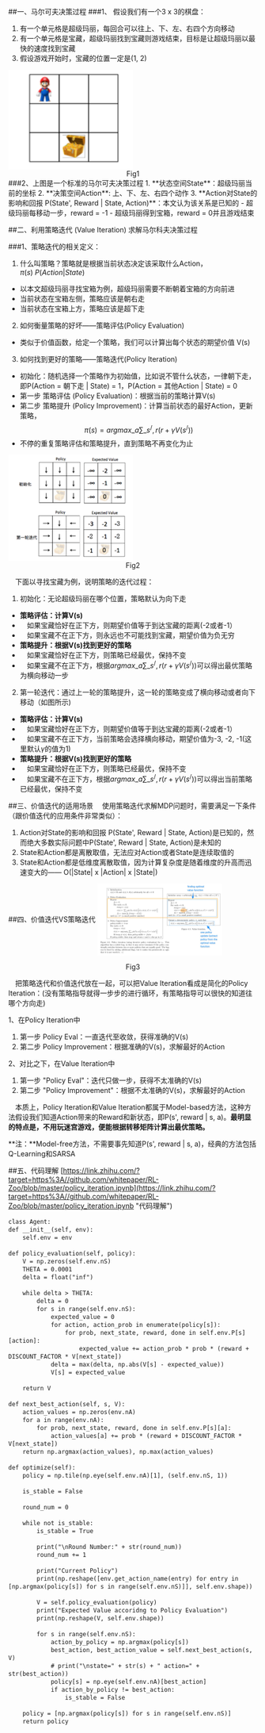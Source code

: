 <head>
<script type="text/x-mathjax-config">
  MathJax.Hub.Config({tex2jax: {inlineMath: [['$','$'], ['\\(','\\)']]}});
</script>
<script type="text/javascript" async src="https://cdnjs.cloudflare.com/ajax/libs/mathjax/2.7.0/MathJax.js?config=TeX-MML-AM_CHTML">
</script>
</head>



##一、马尔可夫决策过程
###1、 假设我们有一个3 x 3的棋盘：
1. 有一个单元格是超级玛丽，每回合可以往上、下、左、右四个方向移动
2. 有一个单元格是宝藏，超级玛丽找到宝藏则游戏结束，目标是让超级玛丽以最快的速度找到宝藏
3. 假设游戏开始时，宝藏的位置一定是(1, 2)

<img src="./images/Fig1.png" width = 50% div align = "center">

<center>Fig1</center>
###2、上图是一个标准的马尔可夫决策过程
1. **状态空间State**：超级玛丽当前的坐标
2. **决策空间Action**: 上、下、左、右四个动作
3. **Action对State的影响和回报 P(State', Reward | State, Action)**：本文认为该关系是已知的
 - 超级玛丽每移动一步，reward = -1
 - 超级玛丽得到宝箱，reward = 0并且游戏结束

##二、利用策略迭代 (Value Iteration) 求解马尔科夫决策过程

###1、策略迭代的相关定义：
1. 什么叫策略？策略就是根据当前状态决定该采取什么Action，$\pi(s)~P(Action|State)$
 - 以本文超级玛丽寻找宝箱为例，超级玛丽需要不断朝着宝箱的方向前进
 - 当前状态在宝箱左侧，策略应该是朝右走 
 - 当前状态在宝箱上方，策略应该是超下走
2. 如何衡量策略的好坏——策略评估(Policy Evaluation)
 - 类似于价值函数，给定一个策略，我们可以计算出每个状态的期望价值 V(s)
3. 如何找到更好的策略——策略迭代(Policy Iteration)
 - 初始化：随机选择一个策略作为初始值，比如说不管什么状态，一律朝下走，即P(Action = 朝下走 | State) = 1，P(Action = 其他Action | State) = 0
 - 第一步 策略评估 (Policy Evaluation)：根据当前的策略计算V(s)
 - 第二步 策略提升 (Policy Improvement)：计算当前状态的最好Action，更新策略，  
 $$\pi(s)=argmax\_a \sum\_{s^/,r}(r+\gamma V(s^/))$$
 - 不停的重复策略评估和策略提升，直到策略不再变化为止
<img src="./images/Fig2.png" width = 50% div align = "center">

<center>Fig2</center>

&ensp;&ensp;下面以寻找宝藏为例，说明策略的迭代过程：

1. 初始化：无论超级玛丽在哪个位置，策略默认为向下走
 - **策略评估：计算V(s)**
 - &ensp;&ensp;如果宝藏恰好在正下方，则期望价值等于到达宝藏的距离(-2或者-1）
 - &ensp;&ensp;如果宝藏不在正下方，则永远也不可能找到宝藏，期望价值为负无穷
 - **策略提升：根据V(s)找到更好的策略**
 - &ensp;&ensp;如果宝藏恰好在正下方，则策略已经最优，保持不变
 - &ensp;&ensp;如果宝藏不在正下方，根据$argmax\_a \sum\_{s^/,r}(r+\gamma V(s^/))$可以得出最优策略为横向移动一步
2. 第一轮迭代：通过上一轮的策略提升，这一轮的策略变成了横向移动或者向下移动（如图所示)
 - **策略评估：计算V(s)**
 - &ensp;&ensp;如果宝藏恰好在正下方，则期望价值等于到达宝藏的距离(-2或者-1）
 - &ensp;&ensp;如果宝藏不在正下方，当前策略会选择横向移动，期望价值为-3, -2, -1(这里默认$\gamma$的值为1)
 - **策略提升：根据V(s)找到更好的策略**
 - &ensp;&ensp;如果宝藏恰好在正下方，则策略已经最优，保持不变
 - &ensp;&ensp;如果宝藏不在正下方，根据$argmax\_a \sum\_{s^/,r}(r+\gamma V(s^/))$可以得出当前策略已经最优，保持不变


##三、价值迭代的适用场景
&ensp;&ensp;使用策略迭代求解MDP问题时，需要满足一下条件（跟价值迭代的应用条件非常类似）：

1. Action对State的影响和回报 P(State', Reward | State, Action)是已知的，然而绝大多数实际问题中P(State', Reward | State, Action)是未知的
2. State和Action都是离散取值，无法应对Action或者State是连续取值的
3. State和Action都是低维度离散取值，因为计算复杂度是随着维度的升高而迅速变大的—— O(|State| x |Action| x |State|)


##四、价值迭代VS策略迭代
<img src="./images/Fig3.png" width = 50% div align = "center">

<center>Fig3</center>

&ensp;&ensp;把策略迭代和价值迭代放在一起，可以把Value Iteration看成是简化的Policy Iteration：(没有策略指导就得一步步的进行循环，有策略指导可以很快的知道往哪个方向走)

1、在Policy Iteration中

1. 第一步 Policy Eval：一直迭代至收敛，获得准确的V(s)
2. 第二步 Policy Improvement：根据准确的V(s)，求解最好的Action

2、对比之下，在Value Iteration中

1. 第一步 "Policy Eval"：迭代只做一步，获得不太准确的V(s)
2. 第二步 "Policy Improvement"：根据不太准确的V(s)，求解最好的Action

&ensp;&ensp;本质上，Policy Iteration和Value Iteration都属于Model-based方法，这种方法假设我们知道Action带来的Reward和新状态，即P(s', reward | s, a)。**最明显的特点是，不用玩迷宫游戏，便能根据转移矩阵计算出最优策略。**

**注：**Model-free方法，不需要事先知道P(s', reward | s, a)，经典的方法包括Q-Learning和SARSA

##五、代码理解
[https://link.zhihu.com/?target=https%3A//github.com/whitepaper/RL-Zoo/blob/master/policy_iteration.ipynb](https://link.zhihu.com/?target=https%3A//github.com/whitepaper/RL-Zoo/blob/master/policy_iteration.ipynb "代码理解")

    class Agent:
    def __init__(self, env):
        self.env = env

    def policy_evaluation(self, policy):
        V = np.zeros(self.env.nS)
        THETA = 0.0001
        delta = float("inf")
        
        while delta > THETA:
            delta = 0
            for s in range(self.env.nS):
                expected_value = 0
                for action, action_prob in enumerate(policy[s]):
                    for prob, next_state, reward, done in self.env.P[s][action]:
                        expected_value += action_prob * prob * (reward + DISCOUNT_FACTOR * V[next_state])
                delta = max(delta, np.abs(V[s] - expected_value))
                V[s] = expected_value
        
        return V
    
    def next_best_action(self, s, V):
        action_values = np.zeros(env.nA)
        for a in range(env.nA):
            for prob, next_state, reward, done in self.env.P[s][a]:
                action_values[a] += prob * (reward + DISCOUNT_FACTOR * V[next_state])
        return np.argmax(action_values), np.max(action_values)
    
    def optimize(self):
        policy = np.tile(np.eye(self.env.nA)[1], (self.env.nS, 1))
        
        is_stable = False
        
        round_num = 0
        
        while not is_stable:
            is_stable = True
            
            print("\nRound Number:" + str(round_num))
            round_num += 1
            
            print("Current Policy")
            print(np.reshape([env.get_action_name(entry) for entry in [np.argmax(policy[s]) for s in range(self.env.nS)]], self.env.shape))
            
            V = self.policy_evaluation(policy)
            print("Expected Value accoridng to Policy Evaluation")
            print(np.reshape(V, self.env.shape))
            
            for s in range(self.env.nS):
                action_by_policy = np.argmax(policy[s])
                best_action, best_action_value = self.next_best_action(s, V)
                # print("\nstate=" + str(s) + " action=" + str(best_action))
                policy[s] = np.eye(self.env.nA)[best_action]
                if action_by_policy != best_action:
                    is_stable = False
            
        policy = [np.argmax(policy[s]) for s in range(self.env.nS)]
        return policy
